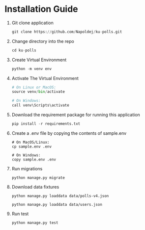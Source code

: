 # Installation Guide
1. Git clone application
    ```python
    git clone https://github.com/Napoldej/ku-polls.git

    ```
2. Change directory into the repo
    ```python
    cd ku-polls
    ```

3. Create Virtual Environment
    ``` python
    python -m venv env
    ```


4. Activate The Virtual Environment
    ```python
    # On Linux or MacOS:
    source venv/bin/activate

    # On Windows:
    call venv\Scripts\activate
    ```

5. Download the requirement package for running this application
    ```python
    pip install -r requirements.txt
    ```

6. Create a .env file by copying the contents of sample.env
    ```
    # On MacOS/Linux:
    cp sample.env .env

    # On Windows:
    copy sample.env .env
    ```


7. Run migrations
    ```
    python manage.py migrate
    ```
8. Download data fixtures
    ```
    python manage.py loaddata data/polls-v4.json

    python manage.py loaddata data/users.json
    ```

9. Run test
    ```
    python manage.py test
    ```
